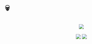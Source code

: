 # 💀 
<p align="center">
    <img align="center" src="https://github-readme-stats.vercel.app/api?username=Malam-X&show_icons=true&include_all_commits=true&show_icons=true&title_color=FF8B00&icon_color=DCD129&text_color=DCD129&bg_color=0F0137&border_color=FE9D2A" alt="" /> 
    <br><br>
    <a href="https://github.com/Malam-X">
      <img align="center" src="https://github-readme-stats.anuraghazra1.vercel.app/api/top-langs/?username=Malam-X&layout=compact&theme=radical&hide_border=true" />
    </a>
    <br><br>
    <img src="https://img.shields.io/github/followers/Malam-X?label=follow&style=social)](https://github.com/Malam-X)">
    <img src="https://komarev.com/ghpvc/?username=Malam-X&label=Visitor&color=blue&style=plastic">
</p>
